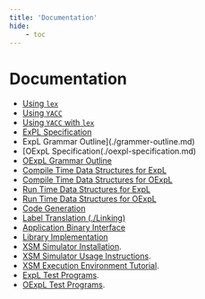 ```yaml
---
title: 'Documentation'
hide:
    - toc
---
```


# Documentation

- [Using `lex`](./lex.md)
- [Using `YACC`](./yacc.md)
- [Using `YACC` with `lex`](./ywl.md)
- [ExPL Specification](./expl.md)
- ExpL Grammar Outline](./grammer-outline.md)
- [OExpL Specification(./oexpl-specification.md)
- [OExpL Grammar Outline](./oexpl-grammar-outline.md)
- [Compile Time Data Structures for ExpL](./data-structures.md)
- [Compile Time Data Structures for OExpL](./oexpl-data-structures.md)
- [Run Time Data Structures for ExpL](./run-data-structures.md)
- [Run Time Data Structures for OExpL](./oexpl-run-data-structures.md)
- [Code Generation](./codegen.md)
- [Label Translation (./Linking)](./label-translation.md)
- [Application Binary Interface](./abi.md)
- [Library Implementation](./library-implementation.md)
- [XSM Simulator Installation](./install.md).
- [XSM Simulator Usage Instructions](./xsmusagespec.md).
- [XSM Execution Environment Tutorial](./xsm-environment-tut.md).
- [ExpL Test Programs](./testprograms.md).
- [OExpL Test Programs](./oexpl-testprograms.md).
